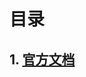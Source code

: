 # 目录
## 1. [官方文档](https://github.com/Sev-Night/source-code-reading/blob/main/Maven/documentation/official-documentation.md)

